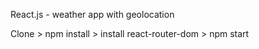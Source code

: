  React.js - weather app with geolocation 

Clone > npm install > install react-router-dom > npm start

